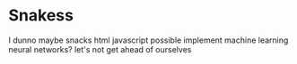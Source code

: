 # Snakess
I dunno maybe snacks html javascript possible implement machine learning neural networks? let's not get ahead of ourselves